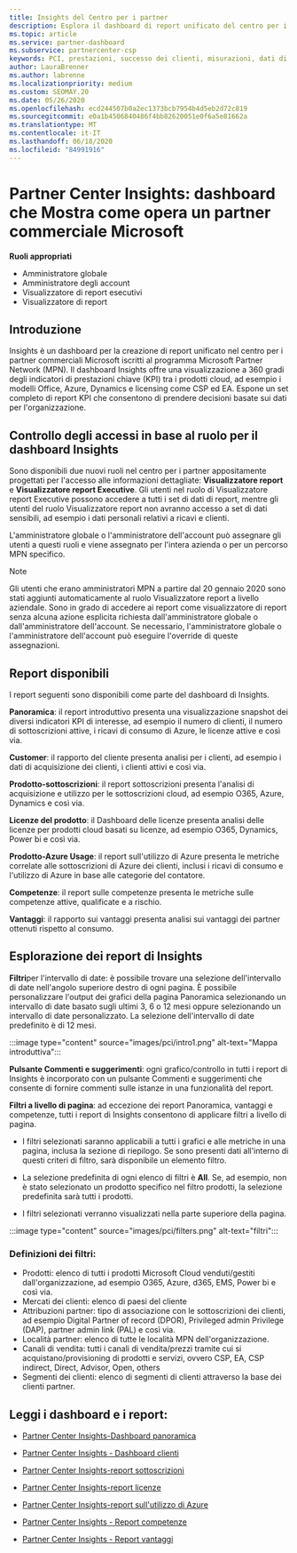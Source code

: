 ```yaml
---
title: Insights del Centro per i partner
description: Esplora il dashboard di report unificato del centro per i partner. Scopri come stai facendo in KPI per le vendite e la distribuzione, lo sviluppo di clienti e altro ancora.
ms.topic: article
ms.service: partner-dashboard
ms.subservice: partnercenter-csp
keywords: PCI, prestazioni, successo dei clienti, misurazioni, dati di report
author: LauraBrenner
ms.author: labrenne
ms.localizationpriority: medium
ms.custom: SEOMAY.20
ms.date: 05/26/2020
ms.openlocfilehash: ecd244507b0a2ec1373bcb7954b4d5eb2d72c819
ms.sourcegitcommit: e0a1b4506840486f4bb82620051e0f6a5e81662a
ms.translationtype: MT
ms.contentlocale: it-IT
ms.lasthandoff: 06/18/2020
ms.locfileid: "84991916"
---
```

# <a name="partner-center-insights---a-dashboard-that-shows-how-a-microsoft-commercial-partner-is-doing"></a>Partner Center Insights: dashboard che Mostra come opera un partner commerciale Microsoft

**Ruoli appropriati**
- Amministratore globale
- Amministratore degli account
- Visualizzatore di report esecutivi
- Visualizzatore di report

## <a name="introduction"></a>Introduzione

Insights è un dashboard per la creazione di report unificato nel centro per i partner commerciali Microsoft iscritti al programma Microsoft Partner Network (MPN). Il dashboard Insights offre una visualizzazione a 360 gradi degli indicatori di prestazioni chiave (KPI) tra i prodotti cloud, ad esempio i modelli Office, Azure, Dynamics e licensing come CSP ed EA. Espone un set completo di report KPI che consentono di prendere decisioni basate sui dati per l'organizzazione. 

## <a name="role-based-access-control-to-the-insights-dashboard"></a>Controllo degli accessi in base al ruolo per il dashboard Insights

Sono disponibili due nuovi ruoli nel centro per i partner appositamente progettati per l'accesso alle informazioni dettagliate: **Visualizzatore report** e **Visualizzatore report Executive**. Gli utenti nel ruolo di Visualizzatore report Executive possono accedere a tutti i set di dati di report, mentre gli utenti del ruolo Visualizzatore report non avranno accesso a set di dati sensibili, ad esempio i dati personali relativi a ricavi e clienti. 

L'amministratore globale o l'amministratore dell'account può assegnare gli utenti a questi ruoli e viene assegnato per l'intera azienda o per un percorso MPN specifico.  

>[!Note] 
>Gli utenti che erano amministratori MPN a partire dal 20 gennaio 2020 sono stati aggiunti automaticamente al ruolo Visualizzatore report a livello aziendale. Sono in grado di accedere ai report come visualizzatore di report senza alcuna azione esplicita richiesta dall'amministratore globale o dall'amministratore dell'account. Se necessario, l'amministratore globale o l'amministratore dell'account può eseguire l'override di queste assegnazioni. 

## <a name="reports-available"></a>Report disponibili

I report seguenti sono disponibili come parte del dashboard di Insights.

**Panoramica**: il report introduttivo presenta una visualizzazione snapshot dei diversi indicatori KPI di interesse, ad esempio il numero di clienti, il numero di sottoscrizioni attive, i ricavi di consumo di Azure, le licenze attive e così via.

**Customer**: il rapporto del cliente presenta analisi per i clienti, ad esempio i dati di acquisizione dei clienti, i clienti attivi e così via.

**Prodotto-sottoscrizioni**: il report sottoscrizioni presenta l'analisi di acquisizione e utilizzo per le sottoscrizioni cloud, ad esempio O365, Azure, Dynamics e così via.

**Licenze del prodotto**: il Dashboard delle licenze presenta analisi delle licenze per prodotti cloud basati su licenze, ad esempio O365, Dynamics, Power bi e così via.

**Prodotto-Azure Usage**: il report sull'utilizzo di Azure presenta le metriche correlate alle sottoscrizioni di Azure dei clienti, inclusi i ricavi di consumo e l'utilizzo di Azure in base alle categorie del contatore.

**Competenze**: il report sulle competenze presenta le metriche sulle competenze attive, qualificate e a rischio.

**Vantaggi**: il rapporto sui vantaggi presenta analisi sui vantaggi dei partner ottenuti rispetto al consumo.

## <a name="navigating-the-insights-reports"></a>Esplorazione dei report di Insights

**Filtri**per l'intervallo di date: è possibile trovare una selezione dell'intervallo di date nell'angolo superiore destro di ogni pagina. È possibile personalizzare l'output dei grafici della pagina Panoramica selezionando un intervallo di date basato sugli ultimi 3, 6 o 12 mesi oppure selezionando un intervallo di date personalizzato. La selezione dell'intervallo di date predefinito è di 12 mesi. 

:::image type="content" source="images/pci/intro1.png" alt-text="Mappa introduttiva":::

**Pulsante Commenti e suggerimenti**: ogni grafico/controllo in tutti i report di Insights è incorporato con un pulsante Commenti e suggerimenti che consente di fornire commenti sulle istanze in una funzionalità del report. 

 
**Filtri a livello di pagina**: ad eccezione dei report Panoramica, vantaggi e competenze, tutti i report di Insights consentono di applicare filtri a livello di pagina. 

- I filtri selezionati saranno applicabili a tutti i grafici e alle metriche in una pagina, inclusa la sezione di riepilogo. Se sono presenti dati all'interno di questi criteri di filtro, sarà disponibile un elemento filtro. 

- La selezione predefinita di ogni elenco di filtri è **All**. Se, ad esempio, non è stato selezionato un prodotto specifico nel filtro prodotti, la selezione predefinita sarà tutti i prodotti.

- I filtri selezionati verranno visualizzati nella parte superiore della pagina. 

:::image type="content" source="images/pci/filters.png" alt-text="filtri":::

### <a name="filters-definitions"></a>Definizioni dei filtri:

- Prodotti: elenco di tutti i prodotti Microsoft Cloud venduti/gestiti dall'organizzazione, ad esempio O365, Azure, d365, EMS, Power bi e così via.
- Mercati dei clienti: elenco di paesi del cliente
- Attribuzioni partner: tipo di associazione con le sottoscrizioni dei clienti, ad esempio Digital Partner of record (DPOR), Privileged admin Privilege (DAP), partner admin link (PAL) e così via. 
- Località partner: elenco di tutte le località MPN dell'organizzazione.
- Canali di vendita: tutti i canali di vendita/prezzi tramite cui si acquistano/provisioning di prodotti e servizi, ovvero CSP, EA, CSP indirect, Direct, Advisor, Open, others
- Segmenti dei clienti: elenco di segmenti di clienti attraverso la base dei clienti partner.

## <a name="read-about-each-of-the-dashboards-and-reports"></a>Leggi i dashboard e i report:

- [Partner Center Insights-Dashboard panoramica](pci-overview-report.md)

- [Partner Center Insights - Dashboard clienti](pci-customer-report.md)

- [Partner Center Insights-report sottoscrizioni](pci-product-subscriptions-report.md)

- [Partner Center Insights-report licenze](pci-product-licenses-report.md)

- [Partner Center Insights-report sull'utilizzo di Azure](pci-azure-usage-report.md)

- [Partner Center Insights - Report competenze](pci-competencies-report.md)

- [Partner Center Insights - Report vantaggi](pci-benefits-report.md)

